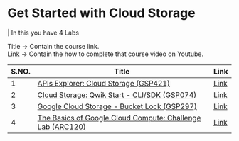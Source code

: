 # Get Started with Cloud Storage

| In this you have 4 Labs

Title -> Contain the course link. <br>
Link -> Contain the how to complete that course video on Youtube.

| S.NO. | Title | Link |
|-----|-----|-----|
| 1| [APIs Explorer: Cloud Storage (GSP421)](https://www.skills.google/course_templates/725/labs/589886) | [Link](https://www.youtube.com/watch?v=2ZZMyGQoqgI) |
| 2 | [Cloud Storage: Qwik Start - CLI/SDK (GSP074)](https://www.skills.google/course_templates/725/labs/589887)| [Link](https://www.youtube.com/watch?v=UmCfRV3QGzs&pp=ygUeR1NQMDc0IGdvb2dsZSBjbG91ZCBzdHVkeSBqYW1z)|
|3 | [Google Cloud Storage - Bucket Lock (GSP297)](https://www.skills.google/course_templates/725/labs/589888)| [Link](https://www.youtube.com/watch?v=KbAiGsQki94) |
|4| [The Basics of Google Cloud Compute: Challenge Lab (ARC120)](https://www.skills.google/course_templates/754/labs/597507) | [Link](https://www.youtube.com/watch?v=qzXnfiTVsJg&pp=ygUeR1NQMjk3IGdvb2dsZSBjbG91ZCBzdHVkeSBqYW1z) |